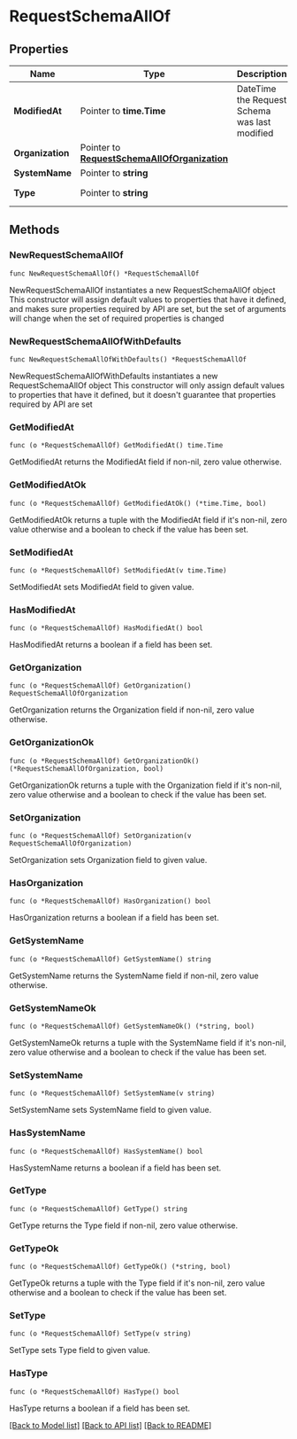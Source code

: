 # RequestSchemaAllOf

## Properties

Name | Type | Description | Notes
------------ | ------------- | ------------- | -------------
**ModifiedAt** | Pointer to **time.Time** | DateTime the Request Schema was last modified | [optional] 
**Organization** | Pointer to [**RequestSchemaAllOfOrganization**](RequestSchemaAllOfOrganization.md) |  | [optional] 
**SystemName** | Pointer to **string** |  | [optional] 
**Type** | Pointer to **string** |  | [optional] [readonly] 

## Methods

### NewRequestSchemaAllOf

`func NewRequestSchemaAllOf() *RequestSchemaAllOf`

NewRequestSchemaAllOf instantiates a new RequestSchemaAllOf object
This constructor will assign default values to properties that have it defined,
and makes sure properties required by API are set, but the set of arguments
will change when the set of required properties is changed

### NewRequestSchemaAllOfWithDefaults

`func NewRequestSchemaAllOfWithDefaults() *RequestSchemaAllOf`

NewRequestSchemaAllOfWithDefaults instantiates a new RequestSchemaAllOf object
This constructor will only assign default values to properties that have it defined,
but it doesn't guarantee that properties required by API are set

### GetModifiedAt

`func (o *RequestSchemaAllOf) GetModifiedAt() time.Time`

GetModifiedAt returns the ModifiedAt field if non-nil, zero value otherwise.

### GetModifiedAtOk

`func (o *RequestSchemaAllOf) GetModifiedAtOk() (*time.Time, bool)`

GetModifiedAtOk returns a tuple with the ModifiedAt field if it's non-nil, zero value otherwise
and a boolean to check if the value has been set.

### SetModifiedAt

`func (o *RequestSchemaAllOf) SetModifiedAt(v time.Time)`

SetModifiedAt sets ModifiedAt field to given value.

### HasModifiedAt

`func (o *RequestSchemaAllOf) HasModifiedAt() bool`

HasModifiedAt returns a boolean if a field has been set.

### GetOrganization

`func (o *RequestSchemaAllOf) GetOrganization() RequestSchemaAllOfOrganization`

GetOrganization returns the Organization field if non-nil, zero value otherwise.

### GetOrganizationOk

`func (o *RequestSchemaAllOf) GetOrganizationOk() (*RequestSchemaAllOfOrganization, bool)`

GetOrganizationOk returns a tuple with the Organization field if it's non-nil, zero value otherwise
and a boolean to check if the value has been set.

### SetOrganization

`func (o *RequestSchemaAllOf) SetOrganization(v RequestSchemaAllOfOrganization)`

SetOrganization sets Organization field to given value.

### HasOrganization

`func (o *RequestSchemaAllOf) HasOrganization() bool`

HasOrganization returns a boolean if a field has been set.

### GetSystemName

`func (o *RequestSchemaAllOf) GetSystemName() string`

GetSystemName returns the SystemName field if non-nil, zero value otherwise.

### GetSystemNameOk

`func (o *RequestSchemaAllOf) GetSystemNameOk() (*string, bool)`

GetSystemNameOk returns a tuple with the SystemName field if it's non-nil, zero value otherwise
and a boolean to check if the value has been set.

### SetSystemName

`func (o *RequestSchemaAllOf) SetSystemName(v string)`

SetSystemName sets SystemName field to given value.

### HasSystemName

`func (o *RequestSchemaAllOf) HasSystemName() bool`

HasSystemName returns a boolean if a field has been set.

### GetType

`func (o *RequestSchemaAllOf) GetType() string`

GetType returns the Type field if non-nil, zero value otherwise.

### GetTypeOk

`func (o *RequestSchemaAllOf) GetTypeOk() (*string, bool)`

GetTypeOk returns a tuple with the Type field if it's non-nil, zero value otherwise
and a boolean to check if the value has been set.

### SetType

`func (o *RequestSchemaAllOf) SetType(v string)`

SetType sets Type field to given value.

### HasType

`func (o *RequestSchemaAllOf) HasType() bool`

HasType returns a boolean if a field has been set.


[[Back to Model list]](../README.md#documentation-for-models) [[Back to API list]](../README.md#documentation-for-api-endpoints) [[Back to README]](../README.md)


